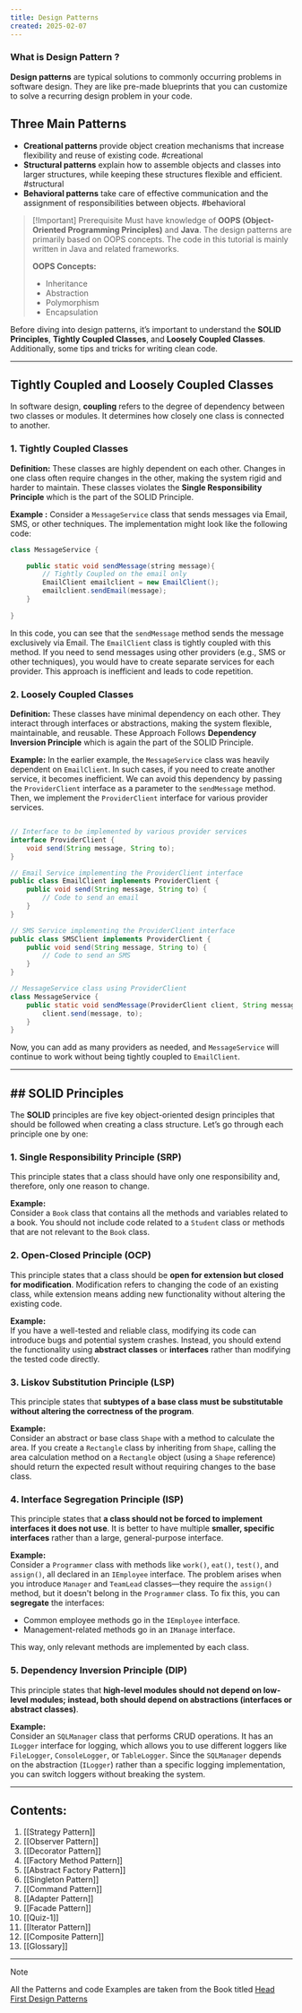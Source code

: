 ```yaml
---
title: Design Patterns
created: 2025-02-07
---
```

### What is Design Pattern ?

**Design patterns** are typical solutions to commonly occurring problems in software design. They are like pre-made blueprints that you can customize to solve a recurring design problem in your code.
## Three Main Patterns

- **Creational patterns** provide object creation mechanisms that increase flexibility and reuse of existing code.  #creational 
- **Structural patterns** explain how to assemble objects and classes into larger structures, while keeping these structures flexible and efficient. #structural 
- **Behavioral patterns** take care of effective communication and the assignment of responsibilities between objects. #behavioral 

> [!Important] Prerequisite
>Must have knowledge of **OOPS (Object-Oriented Programming Principles)** and **Java**. The design patterns are primarily based on OOPS concepts. The code in this tutorial is mainly written in Java and related frameworks.
>
>**OOPS Concepts:**
> - Inheritance
>- Abstraction
>- Polymorphism
>- Encapsulation
 
Before diving into design patterns, it’s important to understand the **SOLID Principles**, **Tightly Coupled Classes**, and **Loosely Coupled Classes**. Additionally, some tips and tricks for writing clean code.

---
## Tightly Coupled and Loosely Coupled Classes

In software design, **coupling** refers to the degree of dependency between two classes or modules. It determines how closely one class is connected to another. 
### 1. Tightly Coupled Classes
**Definition:** These classes are highly dependent on each other. Changes in one class often require changes in the other, making the system rigid and harder to maintain. These classes violates the **Single Responsibility Principle** which is the part of the SOLID Principle. 

**Example :** 
Consider a `MessageService` class that sends messages via Email, SMS, or other techniques. The implementation might look like the following code:
```java title="MessageService.java"
class MessageService {

	public static void sendMessage(string message){
		// Tightly Coupled on the email only
		EmailClient emailclient = new EmailClient();
		emailclient.sendEmail(message);
	}
	
}
```
In this code, you can see that the `sendMessage` method sends the message exclusively via Email. The `EmailClient` class is tightly coupled with this method. If you need to send messages using other providers (e.g., SMS or other techniques), you would have to create separate services for each provider. This approach is inefficient and leads to code repetition.
### 2. Loosely Coupled Classes
**Definition:** These classes have minimal dependency on each other. They interact through interfaces or abstractions, making the system flexible, maintainable, and reusable.
These Approach Follows **Dependency Inversion Principle** which is again the part of the SOLID Principle. 

**Example:**
In the earlier example, the `MessageService` class was heavily dependent on `EmailClient`. In such cases, if you need to create another service, it becomes inefficient. We can avoid this dependency by passing the `ProviderClient` interface as a parameter to the `sendMessage` method. Then, we implement the `ProviderClient` interface for various provider services.
```java title="MessageService.java"

// Interface to be implemented by various provider services
interface ProviderClient {
    void send(String message, String to);
}

// Email Service implementing the ProviderClient interface
public class EmailClient implements ProviderClient {
    public void send(String message, String to) {
        // Code to send an email
    } 
}

// SMS Service implementing the ProviderClient interface
public class SMSClient implements ProviderClient {
    public void send(String message, String to) {
        // Code to send an SMS
    }
}

// MessageService class using ProviderClient
class MessageService {
    public static void sendMessage(ProviderClient client, String message, String to) {
        client.send(message, to);
    }
}

```
Now, you can add as many providers as needed, and `MessageService` will continue to work without being tightly coupled to `EmailClient`.

---
## ## SOLID Principles

The **SOLID** principles are five key object-oriented design principles that should be followed when creating a class structure. Let’s go through each principle one by one:
### 1. Single Responsibility Principle (SRP)
This principle states that a class should have only one responsibility and, therefore, only one reason to change.

**Example:**  
Consider a `Book` class that contains all the methods and variables related to a book. You should not include code related to a `Student` class or methods that are not relevant to the `Book` class.
### 2. Open-Closed Principle (OCP)
This principle states that a class should be **open for extension but closed for modification**. Modification refers to changing the code of an existing class, while extension means adding new functionality without altering the existing code.

**Example:**  
If you have a well-tested and reliable class, modifying its code can introduce bugs and potential system crashes. Instead, you should extend the functionality using **abstract classes** or **interfaces** rather than modifying the tested code directly.
### 3. Liskov Substitution Principle (LSP)
This principle states that **subtypes of a base class must be substitutable without altering the correctness of the program**.

**Example:**  
Consider an abstract or base class `Shape` with a method to calculate the area. If you create a `Rectangle` class by inheriting from `Shape`, calling the area calculation method on a `Rectangle` object (using a `Shape` reference) should return the expected result without requiring changes to the base class.
### 4. Interface Segregation Principle (ISP)
This principle states that **a class should not be forced to implement interfaces it does not use**. It is better to have multiple **smaller, specific interfaces** rather than a large, general-purpose interface.

**Example:**  
Consider a `Programmer` class with methods like `work()`, `eat()`, `test()`, and `assign()`, all declared in an `IEmployee` interface. The problem arises when you introduce `Manager` and `TeamLead` classes—they require the `assign()` method, but it doesn't belong in the `Programmer` class. To fix this, you can **segregate** the interfaces:
- Common employee methods go in the `IEmployee` interface.
- Management-related methods go in an `IManage` interface.

This way, only relevant methods are implemented by each class.
### 5. Dependency Inversion Principle (DIP)
This principle states that **high-level modules should not depend on low-level modules; instead, both should depend on abstractions (interfaces or abstract classes)**.

**Example:**  
Consider an `SQLManager` class that performs CRUD operations. It has an `ILogger` interface for logging, which allows you to use different loggers like `FileLogger`, `ConsoleLogger`, or `TableLogger`. Since the `SQLManager` depends on the abstraction (`ILogger`) rather than a specific logging implementation, you can switch loggers without breaking the system.

---
## Contents:

1. [[Strategy Pattern]]
2. [[Observer Pattern]]
3. [[Decorator Pattern]]
4. [[Factory Method Pattern]]
5. [[Abstract Factory Pattern]]
6. [[Singleton Pattern]]
7. [[Command Pattern]]
8. [[Adapter Pattern]]
9. [[Facade Pattern]]
10. [[Quiz-1]]
11. [[Iterator Pattern]]
12. [[Composite Pattern]]
13. [[Glossary]]

---
> [!Note] 
> All the Patterns and code Examples are taken from the Book titled [Head First Design Patterns](https://www.oreilly.com/library/view/head-first-design/9781492077992/?_gl=1*xxiqn6*_ga*MTk1NDU5NDczNi4xNzM2MjcwMTgz*_ga_092EL089CH*MTczNzA0OTQ2MC4yLjAuMTczNzA0OTQ2My41Ny4wLjA.) 




